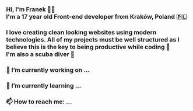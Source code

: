 ### Hi, I'm Franek 👋🏼 <br /> I'm a 17 year old Front-end developer from Kraków, Poland 🇵🇱
### I love creating clean looking websites using modern technologies. All of my projects must be well structured as I believe this is the key to being productive while coding 🧼 <br /> I'm also a scuba diver 🤿

### 🔭 I’m currently working on ...
### 🌱 I’m currently learning ...
### 📫 How to reach me: ...
<!--
- 👯 I’m looking to collaborate on ...
- 🤔 I’m looking for help with ...
- 💬 Ask me about ...
- 😄 Pronouns: ...
- ⚡ Fun fact: ...
-->

